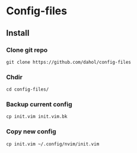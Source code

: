 # Config-files

## Install

### Clone git repo

`git clone https://github.com/dahol/config-files`

### Chdir

`cd config-files/`

### Backup current config

`cp init.vim init.vim.bk`

### Copy new config

`cp init.vim ~/.config/nvim/init.vim`

